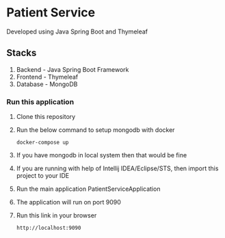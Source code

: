 # Patient Service
Developed using Java Spring Boot and Thymeleaf

## Stacks
1. Backend - Java Spring Boot Framework
2. Frontend - Thymeleaf
3. Database - MongoDB

### Run this application
1. Clone this repository
2. Run the below command to setup mongodb with docker
   
    ```docker-compose up```
    
3. If you have mongodb in local system then that would be fine
4. If you are running with help of Intellij IDEA/Eclipse/STS, then import this project to your IDE
5. Run the main application PatientServiceApplication
6. The application will run on port 9090
7. Run this link in your browser
   
    ```http://localhost:9090```
   
